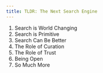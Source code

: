 ```yaml
---
title: TLDR: The Next Search Engine
---
```


1. Search is World Changing
2. Search is Primitive
3. Search Can Be Better
4. The Role of Curation
5. The Role of Trust
6. Being Open
7. So Much More
